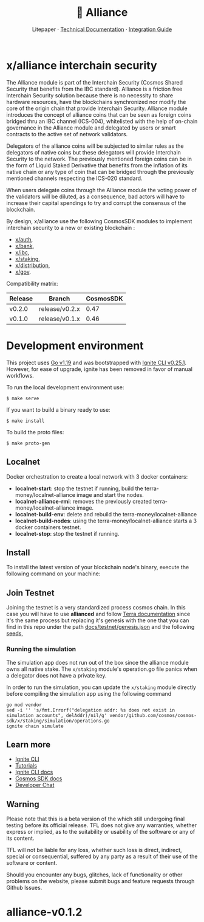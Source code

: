 <p align="center">
<h1 align="center"> 🤝 Alliance</h1>

<p align="center">
  Litepaper
  ·
  <a href="https://alliance.terra.money/">Technical Documentation</a>
  ·
  <a href="https://alliance.terra.money/guides/get-started">Integration Guide</a>
</p>

<br/>

# x/alliance interchain security

The Alliance module is part of the Interchain Security (Cosmos Shared Security that benefits from the IBC standard). Alliance is a friction free Interchain Security solution because there is no necessity to share hardware resources, have the blockchains synchronized nor modify the core of the origin chain that provide Interchain Security. Alliance module introduces the concept of alliance coins that can be seen as foreign coins bridged thru an IBC channel (ICS-004), whitelisted with the help of on-chain governance in the Alliance module and delegated by users or smart contracts to the active set of network validators.

Delegators of the alliance coins will be subjected to similar rules as the delegators of native coins but these delegators will provide Interchain Security to the network. The previously mentioned foreign coins can be in the form of Liquid Staked Derivative that benefits from the inflation of its native chain or any type of coin that can be bridged through the previously mentioned channels respecting the ICS-020 standard.

When users delegate coins through the Alliance module the voting power of the validators will be diluted, as a consequence, bad actors will have to increase their capital spendings to try and corrupt the consensus of the blockchain. 

By design, x/alliance use the following CosmosSDK modules to implement interchain security to a new or existing blockchain :

- [x/auth](https://github.com/cosmos/cosmos-sdk/blob/main/x/auth/README.md),
- [x/bank](https://github.com/cosmos/cosmos-sdk/blob/main/x/bank/README.md),
- [x/ibc](https://github.com/cosmos/ibc-go#ibc-go),
- [x/staking](https://github.com/cosmos/cosmos-sdk/blob/main/x/staking/README.md), 
- [x/distribution](https://github.com/cosmos/cosmos-sdk/blob/main/x/distribution/README.md), 
- [x/gov](https://github.com/cosmos/cosmos-sdk/blob/main/x/gov/README.md).

Compatibility matrix:

| Release | Branch         | CosmosSDK |
|---------|----------------|-----------|
| v0.2.0  | release/v0.2.x | 0.47      |
| v0.1.0  | release/v0.1.x | 0.46      |

# Development environment
This project uses [Go v1.19](https://go.dev/dl/) and was bootstrapped with [Ignite CLI v0.25.1](https://docs.ignite.com/). However, for ease of upgrade, ignite has been removed in favor of manual workflows.

To run the local development environment use:
```
$ make serve
```

If you want to build a binary ready to use:
```
$ make install
```

To build the proto files:
```
$ make proto-gen
```

## Localnet 
Docker orchestration to create a local network with 3 docker containers:

- **localnet-start**: stop the testnet if running, build the terra-money/localnet-alliance image and start the nodes.
- **localnet-alliance-rmi**: removes the previously created terra-money/localnet-alliance image.
- **localnet-build-env**: delete and rebuild the terra-money/localnet-alliance
- **localnet-build-nodes**: using the terra-money/localnet-alliance starts a 3 docker containers testnet.
- **localnet-stop**: stop the testnet if running.

## Install
To install the latest version of your blockchain node's binary, execute the following command on your machine:

## Join Testnet
Joining the testnet is a very standardized process cosmos chain. In this case you will have to use **allianced** and follow [Terra documentation](https://docs.terra.money/full-node/manage-a-terra-validator/) since it's the same process but replacing it's genesis with the one that you can find in this repo under the path [docs/testnet/genesis.json](docs/testnet/genesis.json) and the following [seeds](http://3.75.187.158:26657/net_info),

### Running the simulation
The simulation app does not run out of the box since the alliance module owns all native stake. The `x/staking` module's operation.go file panics when a delegator does not have a private key.

In order to run the simulation, you can update the `x/staking` module directly before compiling the simulation app using the following command
```shell
go mod vendor
sed -i '' 's/fmt.Errorf("delegation addr: %s does not exist in simulation accounts", delAddr)/nil/g' vendor/github.com/cosmos/cosmos-sdk/x/staking/simulation/operations.go
ignite chain simulate
```

## Learn more

- [Ignite CLI](https://ignite.com/cli)
- [Tutorials](https://docs.ignite.com/guide)
- [Ignite CLI docs](https://docs.ignite.com)
- [Cosmos SDK docs](https://docs.cosmos.network)
- [Developer Chat](https://discord.gg/ignite)

## Warning

Please note that this is a beta version of the which still undergoing final testing before its official release. TFL does not give any warranties, whether express or implied, as to the suitability or usability of the software or any of its content.

TFL will not be liable for any loss, whether such loss is direct, indirect, special or consequential, suffered by any party as a result of their use of the software or content.

Should you encounter any bugs, glitches, lack of functionality or other problems on the website, please submit bugs and feature requests through Github Issues. 
# alliance-v0.1.2
